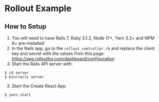 # Rollout Example

## How to Setup

1. You will need to have Rails 7, Ruby 3.1.2, Node 17+, Yarn 3.2+ and NPM 8+ pre-installed
2. In the Rails app, go to the `rollout_controller.rb` and replace the client key and secret with the values from this page: https://app.rollouthq.com/dashboard/configuration
3. Start the Rails API server with:

```
$ cd server
$ bin/rails server
```

3. Start the Create React App

```
$ yarn start
```
